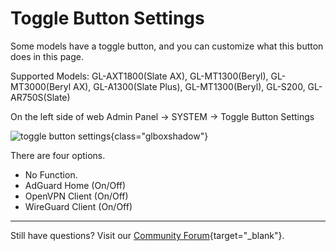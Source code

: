 # Toggle Button Settings

Some models have a toggle button, and you can customize what this button does in this page.

Supported Models: GL-AXT1800(Slate AX), GL-MT1300(Beryl), GL-MT3000(Beryl AX), GL-A1300(Slate Plus), GL-MT1300(Beryl), GL-S200, GL-AR750S(Slate)

On the left side of web Admin Panel -> SYSTEM -> Toggle Button Settings

![toggle button settings](https://static.gl-inet.com/docs/en/4/tutorials/toggle_button_settings/toggle_button_settings.png){class="glboxshadow"}

There are four options.

- No Function.
- AdGuard Home (On/Off)
- OpenVPN Client (On/Off)
- WireGuard Client (On/Off)

---

Still have questions? Visit our [Community Forum](https://forum.gl-inet.com){target="_blank"}.
